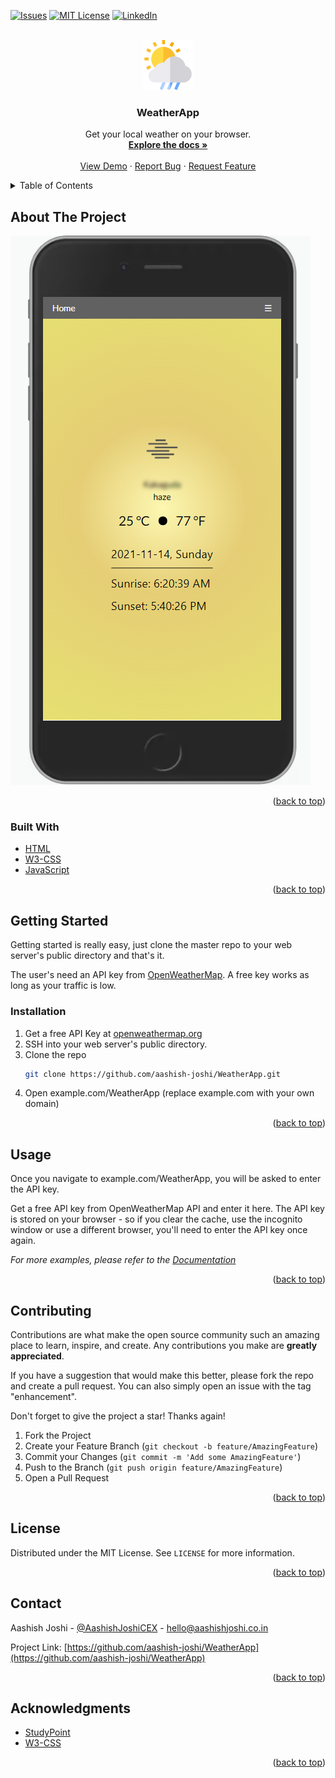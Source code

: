 <div id="top"></div>

[![Issues][issues-shield]][issues-url]
[![MIT License][license-shield]][license-url]
[![LinkedIn][linkedin-shield]][linkedin-url]


<!-- PROJECT LOGO -->
<br />
<div align="center">
  <a href="https://github.com/aashish-joshi/WeatherApp">
    <img src="includes/favicon.png" alt="Logo" width="80" height="80">
  </a>

<h3 align="center">WeatherApp</h3>

  <p align="center">
    Get your local weather on your browser.
    <br />
    <a href="https://github.com/aashish-joshi/WeatherApp/wiki"><strong>Explore the docs »</strong></a>
    <br />
    <br />
    <a href="https://aashishjoshi.co.in/WeatherApp/">View Demo</a>
    ·
    <a href="https://github.com/aashish-joshi/WeatherApp/issues">Report Bug</a>
    ·
    <a href="https://github.com/aashish-joshi/WeatherApp/issues">Request Feature</a>
  </p>
</div>



<!-- TABLE OF CONTENTS -->
<details>
  <summary>Table of Contents</summary>
  <ol>
    <li>
      <a href="#about-the-project">About The Project</a>
      <ul>
        <li><a href="#built-with">Built With</a></li>
      </ul>
    </li>
    <li>
      <a href="#getting-started">Getting Started</a>
      <ul>
        <li><a href="#installation">Installation</a></li>
      </ul>
    </li>
    <li><a href="#usage">Usage</a></li>
    <li><a href="#contributing">Contributing</a></li>
    <li><a href="#license">License</a></li>
    <li><a href="#contact">Contact</a></li>
    <li><a href="#acknowledgments">Acknowledgments</a></li>
  </ol>
</details>

<!-- ABOUT THE PROJECT -->
## About The Project

[![Product Name Screen Shot][product-screenshot]](https://aashishjoshi.co.in/WeatherApp)

<p align="right">(<a href="#top">back to top</a>)</p>



### Built With

* [HTML](https://developer.mozilla.org/en-US/docs/Web/HTML)
* [W3-CSS](https://www.w3schools.com/w3css/defaulT.asp)
* [JavaScript](https://www.javascript.com/)


<p align="right">(<a href="#top">back to top</a>)</p>



<!-- GETTING STARTED -->
## Getting Started

Getting started is really easy, just clone the master repo to your web server's public directory and that's it.

The user's need an API key from [OpenWeatherMap](https://openweathermap.org). A free key works as long as your traffic is low.

### Installation

1. Get a free API Key at [openweathermap.org](https://home.openweathermap.org/api_keys)
2. SSH into your web server's public directory.
3. Clone the repo
   ```sh
   git clone https://github.com/aashish-joshi/WeatherApp.git
   ```
4. Open example.com/WeatherApp (replace example.com with your own domain)


<p align="right">(<a href="#top">back to top</a>)</p>



<!-- USAGE EXAMPLES -->
## Usage

Once you navigate to example.com/WeatherApp, you will be asked to enter the API key.

Get a free API key from OpenWeatherMap API and enter it here. The API key is stored on your browser - so if you clear the cache, use the incognito window or use a different browser, you'll need to enter the API key once again.

_For more examples, please refer to the [Documentation](https://github.com/aashish-joshi/WeatherApp/wiki)_

<p align="right">(<a href="#top">back to top</a>)</p>



<!-- CONTRIBUTING -->
## Contributing

Contributions are what make the open source community such an amazing place to learn, inspire, and create. Any contributions you make are **greatly appreciated**.

If you have a suggestion that would make this better, please fork the repo and create a pull request. You can also simply open an issue with the tag "enhancement".

Don't forget to give the project a star! Thanks again!

1. Fork the Project
2. Create your Feature Branch (`git checkout -b feature/AmazingFeature`)
3. Commit your Changes (`git commit -m 'Add some AmazingFeature'`)
4. Push to the Branch (`git push origin feature/AmazingFeature`)
5. Open a Pull Request

<p align="right">(<a href="#top">back to top</a>)</p>



<!-- LICENSE -->
## License

Distributed under the MIT License. See `LICENSE` for more information.

<p align="right">(<a href="#top">back to top</a>)</p>



<!-- CONTACT -->
## Contact

Aashish Joshi - [@AashishJoshiCEX](https://twitter.com/AashishJoshiCEX) - hello@aashishjoshi.co.in

Project Link: [https://github.com/aashish-joshi/WeatherApp](https://github.com/aashish-joshi/WeatherApp)

<p align="right">(<a href="#top">back to top</a>)</p>



<!-- ACKNOWLEDGMENTS -->
## Acknowledgments

* [StudyPoint](https://www.studytonight.com/post/how-to-build-a-weather-app-using-javascript-for-complete-beginners)
* [W3-CSS](https://www.w3schools.com/w3css/default.asp)

<p align="right">(<a href="#top">back to top</a>)</p>

<!-- MARKDOWN LINKS & IMAGES -->
[issues-shield]: https://img.shields.io/github/issues/github_username/repo_name.svg?style=for-the-badge
[issues-url]: https://github.com/aashish-joshi/WeatherApp/issues
[license-shield]: https://img.shields.io/github/license/github_username/repo_name.svg?style=for-the-badge
[license-url]: https://github.com/aashish-joshi/WeatherApp/blob/master/LICENSE
[linkedin-shield]: https://img.shields.io/badge/-LinkedIn-black.svg?style=for-the-badge&logo=linkedin&colorB=555
[linkedin-url]: https://www.linkedin.com/in/aashish-joshi-270a78118/
[product-screenshot]: includes/WeatherApp.png
